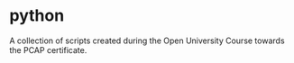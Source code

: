 # python
A collection of scripts created during the Open University Course towards the PCAP certificate.
